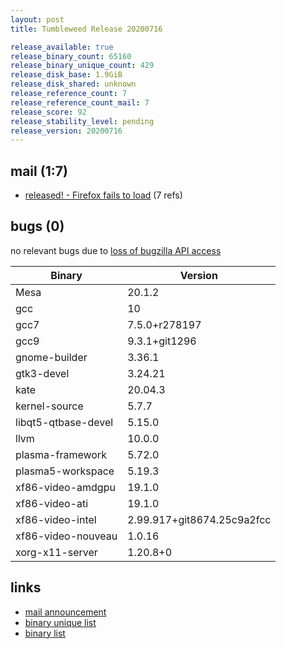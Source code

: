 ```yaml
---
layout: post
title: Tumbleweed Release 20200716

release_available: true
release_binary_count: 65160
release_binary_unique_count: 429
release_disk_base: 1.9GiB
release_disk_shared: unknown
release_reference_count: 7
release_reference_count_mail: 7
release_score: 92
release_stability_level: pending
release_version: 20200716
---
```


## mail (1:7)

- [released! - Firefox fails to load](https://lists.opensuse.org/opensuse-factory/2020-07/msg00343.html) (7 refs)

## bugs (0)

<!--more-->

no relevant bugs due to [loss of bugzilla API access](https://bugzilla.opensuse.org/show_bug.cgi?id=1157722)

Binary | Version
--- | ---
Mesa | 20.1.2
gcc | 10
gcc7 | 7.5.0+r278197
gcc9 | 9.3.1+git1296
gnome-builder | 3.36.1
gtk3-devel | 3.24.21
kate | 20.04.3
kernel-source | 5.7.7
libqt5-qtbase-devel | 5.15.0
llvm | 10.0.0
plasma-framework | 5.72.0
plasma5-workspace | 5.19.3
xf86-video-amdgpu | 19.1.0
xf86-video-ati | 19.1.0
xf86-video-intel | 2.99.917+git8674.25c9a2fcc
xf86-video-nouveau | 1.0.16
xorg-x11-server | 1.20.8+0

## links

- [mail announcement](https://lists.opensuse.org/opensuse-factory/2020-07/msg00326.html)
- [binary unique list](http://download.opensuse.org/history/20200716/rpm.unique.list)
- [binary list](http://download.opensuse.org/history/20200716/rpm.list)
